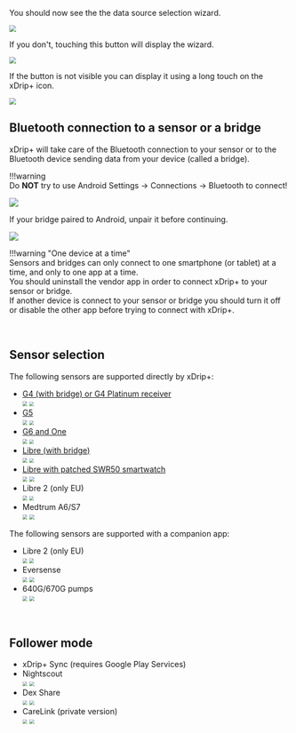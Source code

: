 You should now see the the data source selection wizard.

<img src="../images/Install23.png" style="zoom:75%;" />

If you don't, touching this button will display the wizard.

<img src="../images/Install25.png" style="zoom:75%;" />

If the button is not visible you can display it using a long touch on the xDrip+ icon.

<img src="../images/Install24.png" style="zoom:75%;" />

</br>

## Bluetooth connection to a sensor or a bridge

xDrip+ will take care of the Bluetooth connection to your sensor or to the Bluetooth device sending data from your device (called a bridge). 

!!!warning    
    Do **NOT** try to use Android Settings -> Connections -> Bluetooth to connect! 

<img src="../images/Install26.png" style="zoom:100%;" />

If your bridge paired to Android, unpair it before continuing.

<img src="../images/Install27.png" style="zoom:100%;" />

!!!warning "One device at a time"  
    Sensors and bridges can only connect to one smartphone (or tablet) at a time, and only to one app at a time.  
    You should uninstall the vendor app in order to connect xDrip+ to your sensor or bridge.  
    If another device is connect to your sensor or bridge you should turn it off or disable the other app before trying to connect with xDrip+.

</br>

## Sensor selection

The following sensors are supported directly by xDrip+:

- [G4 (with bridge) or G4 Platinum receiver](../G4)    
  <img src="../images/Install28.png" style="zoom:54%;" />    <img src="../images/Install29.png" style="zoom:50%;" />
- [G5](../G5)  
  <img src="../images/Install28.png" style="zoom:54%;" />    <img src="../images/Install30.png" style="zoom:49%;" />
- [G6 and One](../G6)  
  <img src="../images/Install28.png" style="zoom:54%;" />    <img src="../images/Install31.png" style="zoom:50%;" />
- [Libre (with bridge)](../libreBT)  
  <img src="../images/Install32.png" style="zoom:54%;" />    <img src="../images/Install33.png" style="zoom:50%;" />
- [Libre with patched SWR50 smartwatch](../librealarm)  
  <img src="../images/Install32.png" style="zoom:54%;" />    <img src="../images/Install34.png" style="zoom:51%;" />
- Libre 2 (only EU)  
  <img src="../images/Install32.png" style="zoom:54%;" />    <img src="../images/Install33.png" style="zoom:50%;" />
- Medtrum A6/S7  
  <img src="../images/Install36.png" style="zoom:54%;" />    <img src="../images/Install37.png" style="zoom:53%;" />

The following sensors are supported with a companion app:

- Libre 2 (only EU)  
  <img src="../images/Install32.png" style="zoom:51%;" />    <img src="../images/Install35.png" style="zoom:53%;" />
- Eversense  
  <img src="../images/Install36.png" style="zoom:52%;" />    <img src="../images/Install41.png" style="zoom:53%;" />
- 640G/670G pumps  
  <img src="../images/Install36.png" style="zoom:52%;" />    <img src="../images/Install40.png" style="zoom:53%;" />

</br>

## Follower mode

- xDrip+ Sync (requires Google Play Services)
- Nightscout  
  <img src="../images/Install36.png" style="zoom:52%;" />    <img src="../images/Install38.png" style="zoom:53%;" />
- Dex Share  
  <img src="../images/Install36.png" style="zoom:52%;" />    <img src="../images/Install39.png" style="zoom:53%;" />
- CareLink (private version)  
  <img src="../images/Install36.png" style="zoom:52%;" />    <img src="../images/Install42.png" style="zoom:53%;" />

</br>

